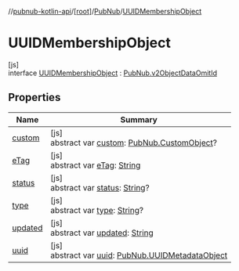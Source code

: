 //[pubnub-kotlin-api](../../../../index.md)/[[root]](../../index.md)/[PubNub](../index.md)/[UUIDMembershipObject](index.md)

# UUIDMembershipObject

[js]\
interface [UUIDMembershipObject](index.md) : [PubNub.v2ObjectDataOmitId](../v2-object-data-omit-id/index.md)

## Properties

| Name | Summary |
|---|---|
| [custom](../v2-object-data-omit-id/custom.md) | [js]<br>abstract var [custom](../v2-object-data-omit-id/custom.md): [PubNub.CustomObject](../-custom-object/index.md)? |
| [eTag](../v2-object-data-omit-id/e-tag.md) | [js]<br>abstract var [eTag](../v2-object-data-omit-id/e-tag.md): [String](https://kotlinlang.org/api/core/kotlin-stdlib/kotlin/-string/index.html) |
| [status](status.md) | [js]<br>abstract var [status](status.md): [String](https://kotlinlang.org/api/core/kotlin-stdlib/kotlin/-string/index.html)? |
| [type](type.md) | [js]<br>abstract var [type](type.md): [String](https://kotlinlang.org/api/core/kotlin-stdlib/kotlin/-string/index.html)? |
| [updated](../v2-object-data-omit-id/updated.md) | [js]<br>abstract var [updated](../v2-object-data-omit-id/updated.md): [String](https://kotlinlang.org/api/core/kotlin-stdlib/kotlin/-string/index.html) |
| [uuid](uuid.md) | [js]<br>abstract var [uuid](uuid.md): [PubNub.UUIDMetadataObject](../-u-u-i-d-metadata-object/index.md) |
